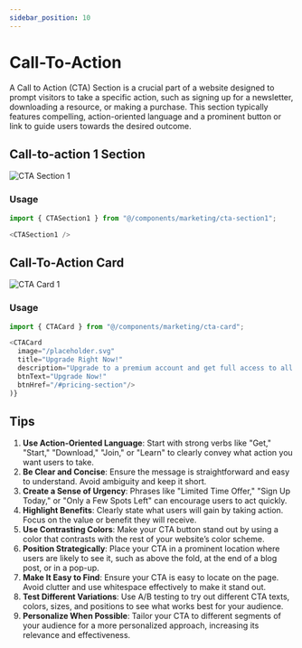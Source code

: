 ```yaml
---
sidebar_position: 10
---
```

# Call-To-Action

A Call to Action (CTA) Section is a crucial part of a website designed to prompt visitors to take a specific action, such as signing up for a newsletter, downloading a resource, or making a purchase. This section typically features compelling, action-oriented language and a prominent button or link to guide users towards the desired outcome.

## Call-to-action 1 Section
![CTA Section 1](/img/cta-section-1.jpeg)

### Usage
```typescript
import { CTASection1 } from "@/components/marketing/cta-section1";
```
```typescript
<CTASection1 />
```
## Call-To-Action Card
![CTA Card 1](/img/cta-card-1.jpeg)

### Usage
```typescript
import { CTACard } from "@/components/marketing/cta-card";
```
```typescript
<CTACard 
  image="/placeholder.svg"
  title="Upgrade Right Now!" 
  description="Upgrade to a premium account and get full access to all features."
  btnText="Upgrade Now!" 
  btnHref="/#pricing-section"/>
)}
```

## Tips
1. **Use Action-Oriented Language**: Start with strong verbs like "Get," "Start," "Download," "Join," or "Learn" to clearly convey what action you want users to take.
2. **Be Clear and Concise**: Ensure the message is straightforward and easy to understand. Avoid ambiguity and keep it short.
3. **Create a Sense of Urgency**: Phrases like "Limited Time Offer," "Sign Up Today," or "Only a Few Spots Left" can encourage users to act quickly.
4. **Highlight Benefits**: Clearly state what users will gain by taking action. Focus on the value or benefit they will receive.
5. **Use Contrasting Colors**: Make your CTA button stand out by using a color that contrasts with the rest of your website’s color scheme.
6. **Position Strategically**: Place your CTA in a prominent location where users are likely to see it, such as above the fold, at the end of a blog post, or in a pop-up.
7. **Make It Easy to Find**: Ensure your CTA is easy to locate on the page. Avoid clutter and use whitespace effectively to make it stand out.
8. **Test Different Variations**: Use A/B testing to try out different CTA texts, colors, sizes, and positions to see what works best for your audience.
10. **Personalize When Possible**: Tailor your CTA to different segments of your audience for a more personalized approach, increasing its relevance and effectiveness.

